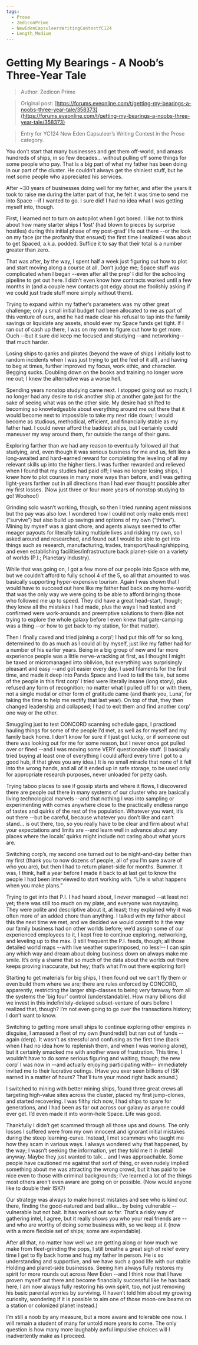 ```yaml
---
tags:
  - Prose
  - ZediconPrime
  - NewEdenCapsuleersWritingContestYC124
  - Length_Medium
---
```


# Getting My Bearings - A Noob’s Three-Year Tale

> Author: Zedicon Prime

> Original post: [https://forums.eveonline.com/t/getting-my-bearings-a-noobs-three-year-tale/358373](https://forums.eveonline.com/t/getting-my-bearings-a-noobs-three-year-tale/358373)

> Entry for YC124 New Eden Capsuleer’s Writing Contest in the Prose category.


You don’t start that many businesses and get them off-world, and amass hundreds of ships, in so few decades… without pulling off some things for some people who pay. That is a big part of what my father has been doing in our part of the cluster. He couldn’t always get the shiniest stuff, but he met some people who appreciated his services.

After ~30 years of businesses doing well for my father, and after the years it took to raise me during the latter part of that, he felt it was time to send me into Space --if I wanted to go. I sure did! I had no idea what I was getting myself into, though.

First, I learned not to turn on autopilot when I got bored. I like not to think about how many starter ships I ‘lost’ (had blown to pieces by surprise hostiles) during this initial phase of my post-grad’ life out there --or the look on my face (or the profanity that ensued) the first time I realized I was about to get Spaced, a.k.a. podded. Suffice it to say that their total is a number greater than zero.

That was after, by the way, I spent half a week just figuring out how to plot and start moving along a course at all. Don’t judge me; Space stuff was complicated when I began --even after all the prep’ I did for the schooling pipeline to get out here. I didn’t even know how contracts worked until a few months in (and a couple new contacts got edgy about me foolishly asking if we could just trade stuff more simply without them).

Trying to expand within my father’s parameters was my other great challenge; only a small initial budget had been allocated to me as part of this venture of ours, and he had made clear his refusal to tap into the family savings or liquidate any assets, should ever my Space funds get tight. If I ran out of cash up there, I was on my own to figure out how to get more. Ouch --but it sure did keep me focused and studying --and networking-- that much harder.

Losing ships to ganks and pirates (beyond the wave of ships I initially lost to random incidents when I was just trying to get the feel of it all), and having to beg at times, further improved my focus, work ethic, and character. Begging sucks. Doubling down on the books and training no longer wore me out; I knew the alternative was a worse hell.

Spending years nonstop studying came next. I stopped going out so much; I no longer had any desire to risk another ship at another gate just for the sake of seeing what was on the other side. My desire had shifted to becoming so knowledgeable about everything around me out there that it would become next to impossible to take my next ride down; I would become as studious, methodical, efficient, and financially stable as my father had. I could never afford the baddest ships, but I certainly could maneuver my way around them, far outside the range of their guns.

Exploring farther than we had any reason to eventually followed all that studying, and, even though it was serious business for me and us, felt like a long-awaited and hard-earned reward for completing the leveling of all my relevant skills up into the higher tiers. I was further rewarded and relieved when I found that my studies had paid off; I was no longer losing ships, I knew how to plot courses in many more ways than before, and I was getting light-years farther out in all directions than I had ever thought possible after my first losses. (Now just three or four more years of nonstop studying to go! Woohoo!)

Grinding solo wasn’t working, though, so then I tried running agent missions but the pay was also low. I wondered how I could not only make ends meet (“survive”) but also build up savings and options of my own (“thrive”). Mining by myself was a giant chore, and agents always seemed to offer meager payouts for literally taking multiple lives and risking my own, so I asked around and researched, and found out I would be able to get into things such as research, manufacturing, trades, transport/hauling/shipping, and even establishing facilities/infrastructure back planet-side on a variety of worlds (P.I.; Planetary Industry).

While that was going on, I got a few more of our people into Space with me, but we couldn’t afford to fully school 4 of the 5, so all that amounted to was basically supporting hyper-expensive tourism. Again I was shown that I would have to succeed out here like my father had back on my home-world; that was the only way we were going to be able to afford bringing those who followed me up to speed. They did have a great head-start, though; they knew all the mistakes I had made, plus the ways I had tested and confirmed were work-arounds and preemptive solutions to them (like not trying to explore the whole galaxy before I even knew that gate-camping was a thing --or how to get back to my station, for that matter).

Then I finally caved and tried joining a corp’; I had put this off for so long, determined to do as much as I could all by myself, just like my father had for a number of his earlier years. Being in a big group of new and far more experience people was a little nerve-wracking at first, as I thought I might be taxed or micromanaged into oblivion, but everything was surprisingly pleasant and easy --and got easier every day. I used filaments for the first time, and made it deep into Panda Space and lived to tell the tale, but some of the people in this first corp’ I tried were literally insane (long story), plus refused any form of recognition; no matter what I pulled off for or with them, not a single medal or other form of gratitude came (and thank you, Luna’, for taking the time to help me rectify that last year). On top of that, they then changed leadership and collapsed; I had to exit them and find another corp’ one way or the other.

Smuggling just to test CONCORD scanning schedule gaps, I practiced hauling things for some of the people I’d met, as well as for myself and my family back home. I don’t know for sure if I just got lucky, or if someone out there was looking out for me for some reason, but I never once got pulled over or fined --and I was moving some VERY questionable stuff. (I basically tried buying at least one of everything I could afford every time I got to a good hub, if that gives you any idea.) It is no small miracle that none of it fell into the wrong hands, and all of it ended up in safe storage, to be used only for appropriate research purposes, never unloaded for petty cash.

Trying taboo places to see if gossip starts and where it flows, I discovered there are people out there in many systems of our cluster who are basically living technological marvels --and that nothing I was into sampling or experimenting with comes anywhere close to the practically endless range of tastes and quirks of the rest of the population. Whatever you want, it’s out there --but be careful, because whatever you don’t like and can’t stand… is out there, too, so you really have to be clear and firm about what your expectations and limits are --and learn well in advance about any places where the locals’ quirks might include not caring about what yours are.

Switching corp’s, my second one turned out to be night-and-day better than my first (thank you to now dozens of people, all of you I’m sure aware of who you are), but then I had to return planet-side for months. Bummer. It was, I think, half a year before I made it back to at last get to know the people I had been interviewed to start working with. “Life is what happens when you make plans.”

Trying to get into that P.I. I had heard about, I never managed --at least not yet; there was still too much on my plate, and everyone was naysaying. They were polite and descriptive about it, at least; they explained why it was often more of an added chore than anything. I talked with my father about this the next time we met, and we decided we would commit to it the way our family business had on other worlds before; we’d assign some of our experienced employees to it, I kept free to continue exploring, networking, and leveling up to the max. (I still frequent the P.I. feeds, though; all those detailed world maps --with live weather superimposed, no less!-- I can spin any which way and dream about doing business down on always make me smile. It’s only a shame that so much of the data about the worlds out there keeps proving inaccurate, but hey; that’s what I’m out there exploring for!)

Starting to get materials for big ships, I then found out we can’t fly them or even build them where we are; there are rules enforced by CONCORD, apparently, restricting the larger ship-classes to being very faraway from all the systems the ‘big four’ control (understandable). How many billions did we invest in this indefinitely-delayed subset-venture of ours before I realized that, though? I’m not even going to go over the transactions history; I don’t want to know.

Switching to getting more small ships to continue exploring other empires in disguise, I amassed a fleet of my own (hundreds!) but ran out of funds --again (derp). It wasn’t as stressful and confusing as the first time (back when I had no idea how to replenish them, and when I was working alone), but it certainly smacked me with another wave of frustration. This time, I wouldn’t have to do some serious figuring and waiting, though; the new corp’ I was now in --and actually enjoying participating with-- immediately invited me to their lucrative outings. (Have you ever seen billions of ISK earned in a matter of hours? That’ll turn your mood right back around.)

I switched to mining with better mining ships, found three great crews all targeting high-value sites across the cluster, placed my first jump-clones, and started recovering. I was filthy rich now, I had ships to spare for generations, and I had been as far out across our galaxy as anyone could ever get. I’d even made it into worm-hole Space. Life was good.

Thankfully I didn’t get scammed through all those ups and downs. The only losses I suffered were from my own innocent and ignorant initial mistakes during the steep learning-curve. Instead, I met scammers who taught me how they scam in various ways. I always wondered why that happened, by the way; I wasn’t seeking the information, yet they told me it in detail anyway. Maybe they just wanted to talk… and I was approachable. Some people have cautioned me against that sort of thing, or even rudely implied something about me was attracting the wrong crowd, but it has paid to be nice even to those with criminal backgrounds; I’ve learned a lot of the things most others aren’t even aware are going on or possible. (Now would anyone like to double their ISK?)

Our strategy was always to make honest mistakes and see who is kind out there, finding the good-natured and bad alike… by being vulnerable --vulnerable but not bait. It has worked out so far. That’s a risky way of gathering intel, I agree, but it really shows you who your real friends are --and who are worthy of doing some business with, so we keep at it (now with a more flexible set of ships; some are expendable).

After all that, no matter how well we are getting along or how much we make from fleet-grinding the pops, I still breathe a great sigh of relief every time I get to fly back home and hug my father in person. He is so understanding and supportive, and we have such a good life with our stable Holding and planet-side businesses. Seeing him always fully restores my spirit for more rounds out across New Eden --and I think now that I have proven myself out there and become financially successful like he has back here, I am now always fully restoring his own spirit, too, not just removing his basic parental worries by surviving. (I haven’t told him about my growing curiosity, wondering if it is possible to aim one of those moon-ore beams on a station or colonized planet instead.)

I’m still a noob by any measure, but a more aware and tolerable one now. I will remain a student of many for untold more years to come. The only question is how many more laughably awful impulsive choices will I inadvertently make as I proceed.